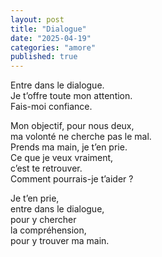 ```yaml
---
layout: post
title: "Dialogue"
date: "2025-04-19"
categories: "amore"
published: true
---
```


Entre dans le dialogue.  
Je t’offre toute mon attention.  
Fais-moi confiance.  

Mon objectif, pour nous deux,  
ma volonté ne cherche pas le mal.  
Prends ma main, je t’en prie.  
Ce que je veux vraiment,  
c’est te retrouver.  
Comment pourrais-je t’aider ?  

Je t’en prie,  
entre dans le dialogue,  
pour y chercher  
la compréhension,  
pour y trouver ma main.  
